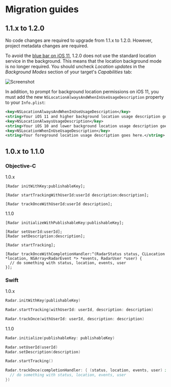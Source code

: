 # Migration guides

## 1.1.x to 1.2.0

No code changes are required to upgrade from 1.1.x to 1.2.0. However, project metadata changes are required.

To avoid the [blue bar on iOS 11](https://blog.onradar.com/making-sense-of-new-background-location-restrictions-in-ios-11-and-android-o-2c35eaf7af), 1.2.0 does not use the standard location service in the background. This means that the location background mode is no longer required. You should uncheck *Location updates* in the *Background Modes* section of your target's *Capabilities* tab:

![Screenshot](https://raw.githubusercontent.com/radarlabs/radar-sdk-ios/master/Images/0.png)

In addition, to prompt for background location permissions on iOS 11, you must add the new `NSLocationAlwaysAndWhenInUseUsageDescription` property to your `Info.plist`:

```xml
<key>NSLocationAlwaysAndWhenInUseUsageDescription</key>
<string>Your iOS 11 and higher background location usage description goes here.</string>
<key>NSLocationAlwaysUsageDescription</key>
<string>Your iOS 10 and lower background location usage description goes here.</string>
<key>NSLocationWhenInUseUsageDescription</key>
<string>Your foreground location usage description goes here.</string>
```

## 1.0.x to 1.1.0

### Objective-C

1.0.x

```objc
[Radar initWithKey:publishableKey];

[Radar startTrackingWithUserId:userId description:description];

[Radar trackOnceWithUserId:userId description];
```

1.1.0

```objc
[Radar initializeWithPublishableKey:publishableKey];

[Radar setUserId:userId];
[Radar setDescription:description];

[Radar startTracking];

[Radar trackOnceWithCompletionHandler:^(RadarStatus status, CLLocation *location, NSArray<RadarEvent *> *events, RadarUser *user) {
  // do something with status, location, events, user
}];
```

### Swift

1.0.x

```swift
Radar.initWithKey(publishableKey)

Radar.startTracking(withUserId: userId, description: description)

Radar.trackOnce(withUserId: userId, description: description)
```

1.1.0

```swift
Radar.initialize(publishableKey: publishableKey)

Radar.setUserId(userId)
Radar.setDescription(description)

Radar.startTracking()

Radar.trackOnce(completionHandler: { (status, location, events, user) in
  // do something with status, location, events, user
})
```

